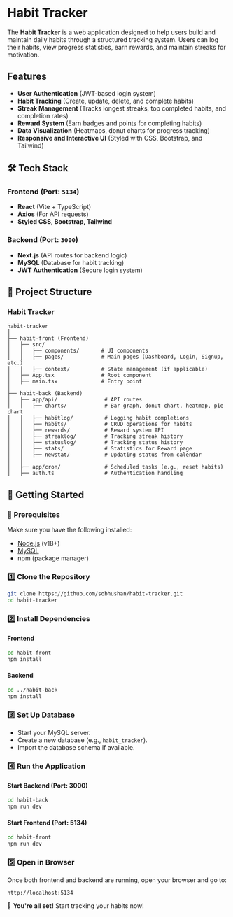 #  Habit Tracker

The **Habit Tracker** is a web application designed to help users build and maintain daily habits through a structured tracking system. Users can log their habits, view progress statistics, earn rewards, and maintain streaks for motivation.


## Features
- **User Authentication** (JWT-based login system)  
- **Habit Tracking** (Create, update, delete, and complete habits)  
- **Streak Management** (Tracks longest streaks, top completed habits, and completion rates)  
- **Reward System** (Earn badges and points for completing habits)  
- **Data Visualization** (Heatmaps, donut charts for progress tracking)  
- **Responsive and Interactive UI** (Styled with CSS, Bootstrap, and Tailwind)  


## 🛠 Tech Stack

### **Frontend** (Port: `5134`)  
-  **React** (Vite + TypeScript)  
-  **Axios** (For API requests)  
-  **Styled CSS, Bootstrap, Tailwind**  

### **Backend** (Port: `3000`)  
-  **Next.js** (API routes for backend logic)  
-  **MySQL** (Database for habit tracking)  
-  **JWT Authentication** (Secure login system) 

## 📂 Project Structure
### Habit Tracker
```
habit-tracker
│
├── habit-front (Frontend)
│   ├── src/
│   │   ├── components/       # UI components
│   │   ├── pages/            # Main pages (Dashboard, Login, Signup, etc.)
│   │   ├── context/          # State management (if applicable)
│   ├── App.tsx               # Root component
│   ├── main.tsx              # Entry point
│
├── habit-back (Backend)
│   ├── app/api/               # API routes
│   │   ├── charts/            # Bar graph, donut chart, heatmap, pie chart
│   │   ├── habitlog/          # Logging habit completions
│   │   ├── habits/            # CRUD operations for habits
│   │   ├── rewards/           # Reward system API
│   │   ├── streaklog/         # Tracking streak history
│   │   ├── statuslog/         # Tracking status history
│   │   ├── stats/             # Statistics for Reward page
│   │   ├── newstat/           # Updating status from calendar
│   │
│   ├── app/cron/              # Scheduled tasks (e.g., reset habits)
│   ├── auth.ts                # Authentication handling
```


## 🚀 Getting Started

### 📌 Prerequisites
Make sure you have the following installed:

- [Node.js](https://nodejs.org/) (v18+)
- [MySQL](https://www.mysql.com/)
- npm (package manager)

### 1️⃣ Clone the Repository
```sh
git clone https://github.com/sobhushan/habit-tracker.git
cd habit-tracker
```

### 2️⃣ Install Dependencies

#### Frontend
```sh
cd habit-front
npm install
```

#### Backend
```sh
cd ../habit-back
npm install
```

### 3️⃣ Set Up Database
- Start your MySQL server.
- Create a new database (e.g., `habit_tracker`).
- Import the database schema if available.

### 4️⃣ Run the Application

#### Start Backend (Port: 3000)
```sh
cd habit-back
npm run dev
```

#### Start Frontend (Port: 5134)
```sh
cd habit-front
npm run dev
```

### 5️⃣ Open in Browser
Once both frontend and backend are running, open your browser and go to:

```
http://localhost:5134
```
🎉 **You're all set!** Start tracking your habits now!
